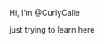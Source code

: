 Hi, I’m @CurlyCalie

just trying to learn here

<!---
CurlyCalie/CurlyCalie is a ✨ special ✨ repository because its `README.md` (this file) appears on your GitHub profile.
You can click the Preview link to take a look at your changes.
--->
